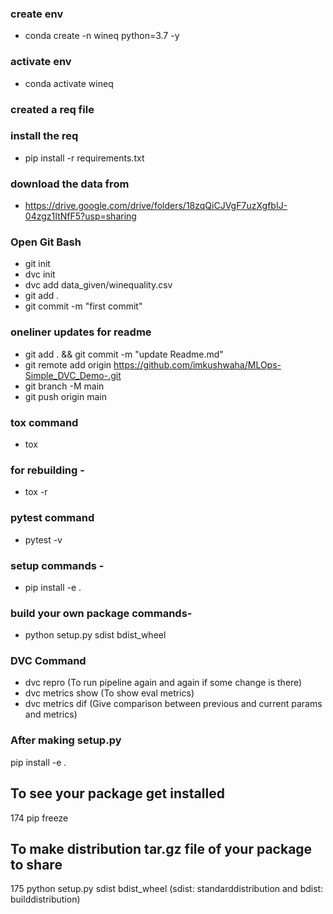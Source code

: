 ### create env

- conda create -n wineq python=3.7 -y

### activate env

- conda activate wineq

### created a req file

### install the req

- pip install -r requirements.txt

### download the data from

- https://drive.google.com/drive/folders/18zqQiCJVgF7uzXgfbIJ-04zgz1ItNfF5?usp=sharing

### Open Git Bash

- git init
- dvc init 
- dvc add data_given/winequality.csv
- git add .
- git commit -m "first commit"

### oneliner updates for readme

- git add . && git commit -m "update Readme.md"
- git remote add origin https://github.com/imkushwaha/MLOps-Simple_DVC_Demo-.git
- git branch -M main
- git push origin main

### tox command

- tox

### for rebuilding -
- tox -r 

### pytest command

- pytest -v

### setup commands -

- pip install -e .

### build your own package commands-

- python setup.py sdist bdist_wheel


### DVC Command

- dvc repro (To run pipeline again and again if some change is there)
- dvc metrics show (To show eval metrics)
- dvc metrics dif (Give comparison between previous and current params and metrics)

### After making setup.py
pip install -e .

## To see your package get installed
  174  pip freeze

## To make distribution tar.gz file of your package to share
  175  python setup.py sdist bdist_wheel         (sdist: standarddistribution and bdist: builddistribution)